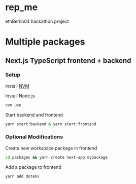 # rep_me
ethBerlin04 hackathon project

# Multiple packages

## Next.js TypeScript frontend + backend

### Setup

Install [NVM](https://github.com/nvm-sh/nvm?tab=readme-ov-file#install--update-script)

Install Node.js
```bash
nvm use
```

Start backend and frontend
```bash
yarn start:backend & yarn start:frontend
```

### Optional Modifications

Create new workspace package in frontend

```bash
cd packages && yarn create next-app mypackage
```

Add a package to frontend
```bash
yarn add dotenv
```
